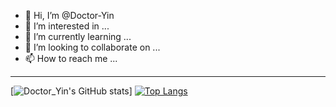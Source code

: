 - 👋 Hi, I’m @Doctor-Yin
- 👀 I’m interested in ...
- 🌱 I’m currently learning ...
- 💞️ I’m looking to collaborate on ...
- 📫 How to reach me ...
----
[![Doctor_Yin's GitHub stats](https://github-readme-stats.vercel.app/api?username=Doctor-Yin&show_icons=true&theme=tokyonight)]
[![Top Langs](https://github-readme-stats.vercel.app/api/top-langs/?username=Doctor-Yin&layout=compact&theme=tokyonight)](https://github.com/Karlatemp)
<!---
Doctor-Yin/Doctor-Yin is a ✨ special ✨ repository because its `README.md` (this file) appears on your GitHub profile.
You can click the Preview link to take a look at your changes.
--->
